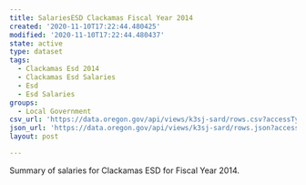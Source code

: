 ```yaml
---
title: SalariesESD Clackamas Fiscal Year 2014
created: '2020-11-10T17:22:44.480425'
modified: '2020-11-10T17:22:44.480437'
state: active
type: dataset
tags:
  - Clackamas Esd 2014
  - Clackamas Esd Salaries
  - Esd
  - Esd Salaries
groups:
  - Local Government
csv_url: 'https://data.oregon.gov/api/views/k3sj-sard/rows.csv?accessType=DOWNLOAD'
json_url: 'https://data.oregon.gov/api/views/k3sj-sard/rows.json?accessType=DOWNLOAD'
layout: post

---
```

Summary of salaries for Clackamas ESD for Fiscal Year 2014.
